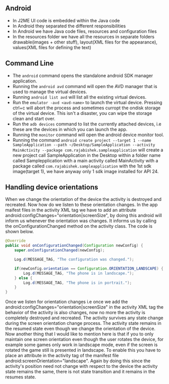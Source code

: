 ## Android
- In J2ME UI code is embedded within the Java code
- In Android they separated the different responsibilities
- In Android we have Java code files, resources and configuration files
- In the resources folder we have all the resources in separate folders drawable(images + other stuff), layout(XML files for the appearance), values(XML files for defining the text)


## Command Line
- The `android` command opens the standalone android SDK manager application.
- Running the `android avd` command will open the AVD manager that is used to manage the virtual devices.
- Running `android list avd` will list all the existing virtual devices.
- Run the `emulator -avd <avd-name>` to launch the virtual device. Pressing ctrl+c will abort the process and sometimes curropt the ondisk storage of the virtual device. This isn't a disaster, you can wipe the storage clean and start over.
- Run the `adb devices` command to list the currently attached devices, i.e these are the devices in which you can launch the app.
- Running the `monitor` command will open the android device monitor tool.
- Running the command `android create project --target 1 --name SampleApplication --path ~/Desktop/SampleApplication --activity MainActivity --package com.rajabishek.sampleapplication` will create a new project call SampleApplication in the Desktop within a folder name called Samplepplication with a main activity called MainActivity with a package called `com.rajabishek.sampleapplication` with the 1st sdk image(target 1), we have anyway only 1 sdk image installed for API 24.


## Handling device orientations
When we change the orientation of the device the activity is destroyed and recreated. Now how do we listen to these orientation changes. In the app maifest files in the activity XML tag we have to add an attribute android:configChanges="orientation|screenSize", by doing this android will inform us whenever the orientation was changes. It informs us by calling the onConfigurationChanged method on the activity class. The code is shown below.
```java
@Override
public void onConfigurationChanged(Configuration newConfig) {
    super.onConfigurationChanged(newConfig);

    Log.d(MESSAGE_TAG, "The configuration was changed.");

    if(newConfig.orientation == Configuration.ORIENTATION_LANDSCAPE) {
        Log.d(MESSAGE_TAG, "The phone is in landscape.");
    } else {
        Log.d(MESSAGE_TAG, "The phone is in portrait.");
    }
}
```
Once we listen for orientation changes i.e once we add the android:configChanges="orientation|screenSize" in the activity XML tag the behavior of the activity is also changes, now no more the activity is completely destroyed and recreated. The activity survives any state change during the screen orientation change process. The activity state remains in the resumed state even though we change the orientation of the device. Now another thing that I would like to mention here is that if you to only maintain one screen orientation even though the user rotates the device, for example some games only work in landscape mode, even if the screen is rotated the game still is presented in landscape. To enable this you have to place an attribute in the  activity tag of the manifest file android:screenOrientation="landscape". Again by doing this since the activity's position need not change with respect to the device the activity state remains the same, there is not state transition and it remains in the resumes state.